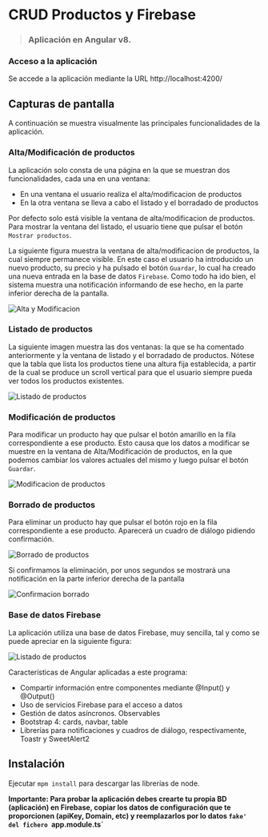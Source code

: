 # CRUD Productos y Firebase
> ### Aplicación en Angular v8.

### Acceso a la aplicación
Se accede a la aplicación mediante la URL http://localhost:4200/ 

## Capturas de pantalla
A continuación se muestra visualmente las principales funcionalidades de la aplicación.

### Alta/Modificación de productos
La aplicación solo consta de una página en la que se muestran dos funcionalidades, cada una en una ventana:
- En una ventana el usuario realiza el alta/modificacion de productos
- En la otra ventana se lleva a cabo el listado y el borradado de productos

Por defecto solo está visible la ventana de alta/modificacion de productos. Para mostrar la ventana del listado, el usuario tiene que pulsar el botón `Mostrar productos`.

La siguiente figura muestra la ventana de alta/modificacion de productos, la cual siempre permanece visible. En este caso el usuario ha introducido un nuevo producto, su precio y ha pulsado el botón `Guardar`, lo cual ha creado una nueva entrada en la base de datos `Firebase`. Como todo ha ido bien, el sistema muestra una notificación informando de ese hecho, en la parte inferior derecha de la pantalla.

![Alta y Modificacion](https://github.com/dcolomer/crud-angular-firebase/blob/master/screenshots/1.png)

### Listado de productos
La siguiente imagen muestra las dos ventanas: la que se ha comentado anteriormente y la ventana de listado y el borradado de productos. Nótese que la tabla que lista los productos tiene una altura fija establecida, a partir de la cual se produce un scroll vertical para que el usuario siempre pueda ver todos los productos existentes.

![Listado de productos](https://github.com/dcolomer/crud-angular-firebase/blob/master/screenshots/2.png)

### Modificación de productos
Para modificar un producto hay que pulsar el botón amarillo en la fila correspondiente a ese producto. Esto causa que los datos a modificar se muestre en la ventana de Alta/Modificación de productos, en la que podemos cambiar los valores actuales del mismo y luego pulsar el botón `Guardar`.

![Modificacion de productos](https://github.com/dcolomer/crud-angular-firebase/blob/master/screenshots/3.png)

### Borrado de productos
Para eliminar un producto hay que pulsar el botón rojo en la fila correspondiente a ese producto. Aparecerá un cuadro de diálogo pidiendo confirmación.

![Borrado de productos](https://github.com/dcolomer/crud-angular-firebase/blob/master/screenshots/4.png)

Si confirmamos la eliminación, por unos segundos se mostrará una notificación en la parte inferior derecha de la pantalla

![Confirmacion borrado](https://github.com/dcolomer/crud-angular-firebase/blob/master/screenshots/5.png)

### Base de datos Firebase
La aplicación utiliza una base de datos Firebase, muy sencilla, tal y como se puede apreciar en la siguiente figura:

![Listado de productos](https://github.com/dcolomer/crud-angular-firebase/blob/master/screenshots/6.png)

Características de Angular aplicadas a este programa:
- Compartir información entre componentes mediante @Input() y @Output()
- Uso de servicios Firebase para el acceso a datos
- Gestión de datos asíncronos. Observables
- Bootstrap 4: cards, navbar, table
- Librerías para notificaciones y cuadros de diálogo, respectivamente, Toastr y SweetAlert2

## Instalación
Ejecutar `mpm install` para descargar las librerías de node.

**Importante: Para probar la aplicación debes crearte tu propia BD (aplicación)  en Firebase, copiar los datos de configuración que te proporcionen (apiKey, Domain, etc) y reemplazarlos por lo datos `fake' del fichero `app.module.ts`**
